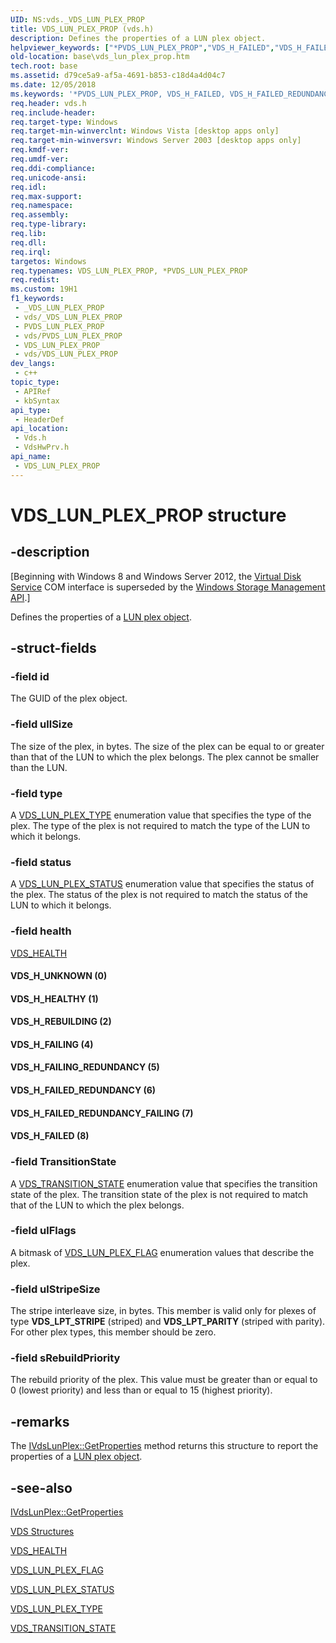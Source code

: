 ```yaml
---
UID: NS:vds._VDS_LUN_PLEX_PROP
title: VDS_LUN_PLEX_PROP (vds.h)
description: Defines the properties of a LUN plex object.
helpviewer_keywords: ["*PVDS_LUN_PLEX_PROP","VDS_H_FAILED","VDS_H_FAILED_REDUNDANCY","VDS_H_FAILED_REDUNDANCY_FAILING","VDS_H_FAILING","VDS_H_FAILING_REDUNDANCY","VDS_H_HEALTHY","VDS_H_REBUILDING","VDS_H_UNKNOWN","VDS_LUN_PLEX_PROP","VDS_LUN_PLEX_PROP structure [VDS]","base.vds_lun_plex_prop","vds/_VDS_LUN_PLEX_PROP","vdshwprv/_VDS_LUN_PLEX_PROP"]
old-location: base\vds_lun_plex_prop.htm
tech.root: base
ms.assetid: d79ce5a9-af5a-4691-b853-c18d4a4d04c7
ms.date: 12/05/2018
ms.keywords: '*PVDS_LUN_PLEX_PROP, VDS_H_FAILED, VDS_H_FAILED_REDUNDANCY, VDS_H_FAILED_REDUNDANCY_FAILING, VDS_H_FAILING, VDS_H_FAILING_REDUNDANCY, VDS_H_HEALTHY, VDS_H_REBUILDING, VDS_H_UNKNOWN, VDS_LUN_PLEX_PROP, VDS_LUN_PLEX_PROP structure [VDS], base.vds_lun_plex_prop, vds/_VDS_LUN_PLEX_PROP, vdshwprv/_VDS_LUN_PLEX_PROP'
req.header: vds.h
req.include-header: 
req.target-type: Windows
req.target-min-winverclnt: Windows Vista [desktop apps only]
req.target-min-winversvr: Windows Server 2003 [desktop apps only]
req.kmdf-ver: 
req.umdf-ver: 
req.ddi-compliance: 
req.unicode-ansi: 
req.idl: 
req.max-support: 
req.namespace: 
req.assembly: 
req.type-library: 
req.lib: 
req.dll: 
req.irql: 
targetos: Windows
req.typenames: VDS_LUN_PLEX_PROP, *PVDS_LUN_PLEX_PROP
req.redist: 
ms.custom: 19H1
f1_keywords:
 - _VDS_LUN_PLEX_PROP
 - vds/_VDS_LUN_PLEX_PROP
 - PVDS_LUN_PLEX_PROP
 - vds/PVDS_LUN_PLEX_PROP
 - VDS_LUN_PLEX_PROP
 - vds/VDS_LUN_PLEX_PROP
dev_langs:
 - c++
topic_type:
 - APIRef
 - kbSyntax
api_type:
 - HeaderDef
api_location:
 - Vds.h
 - VdsHwPrv.h
api_name:
 - VDS_LUN_PLEX_PROP
---
```


# VDS_LUN_PLEX_PROP structure


## -description

<p class="CCE_Message">[Beginning with Windows 8 and Windows Server 2012, the <a href="/windows/desktop/VDS/virtual-disk-service-portal">Virtual Disk Service</a> COM interface is superseded by the <a href="/previous-versions/windows/desktop/stormgmt/windows-storage-management-api-portal">Windows Storage Management API</a>.]

Defines the properties of a <a href="/windows/desktop/VDS/lun-plex-object">LUN plex object</a>.

## -struct-fields

### -field id

The GUID of the plex object.

### -field ullSize

The size of the plex, in bytes. The size of the plex can be equal to or greater than that of the LUN to which the plex belongs. The plex cannot be smaller than the LUN.

### -field type

A <a href="/windows/desktop/api/vds/ne-vds-vds_lun_plex_type">VDS_LUN_PLEX_TYPE</a> enumeration value that specifies the type of the plex. The type of the plex is not required to match the type of the LUN to which it belongs.

### -field status

A <a href="/windows/desktop/api/vds/ne-vds-vds_lun_plex_status">VDS_LUN_PLEX_STATUS</a> enumeration value that specifies the status of the plex. The status of the plex is not required to match the status of the LUN to which it belongs.

### -field health

<a href="/windows/desktop/api/vdshwprv/ne-vdshwprv-vds_health">VDS_HEALTH</a>


#### VDS_H_UNKNOWN (0)



#### VDS_H_HEALTHY (1)



#### VDS_H_REBUILDING (2)



#### VDS_H_FAILING (4)



#### VDS_H_FAILING_REDUNDANCY (5)



#### VDS_H_FAILED_REDUNDANCY (6)



#### VDS_H_FAILED_REDUNDANCY_FAILING (7)



#### VDS_H_FAILED (8)

### -field TransitionState

A <a href="/windows/desktop/api/vdshwprv/ne-vdshwprv-vds_transition_state">VDS_TRANSITION_STATE</a> enumeration value that specifies the transition state of the plex.  The transition state of the plex is not required to match that of the LUN to which the plex belongs.

### -field ulFlags

A bitmask of <a href="/windows/desktop/api/vds/ne-vds-vds_lun_plex_flag">VDS_LUN_PLEX_FLAG</a> enumeration values that describe the plex.

### -field ulStripeSize

The stripe interleave size, in bytes. This member is valid only for plexes of type <b>VDS_LPT_STRIPE</b> (striped) and <b>VDS_LPT_PARITY</b> (striped with parity). For other plex types, this member should be zero.

### -field sRebuildPriority

The rebuild priority of the plex. This value must be greater than or equal to 0 (lowest priority) and less than or equal to 15 (highest priority).

## -remarks

The <a href="/windows/desktop/api/vdshwprv/nf-vdshwprv-ivdslunplex-getproperties">IVdsLunPlex::GetProperties</a> method returns this structure to report the properties of a <a href="/windows/desktop/VDS/lun-plex-object">LUN plex object</a>.

## -see-also

<a href="/windows/desktop/api/vdshwprv/nf-vdshwprv-ivdslunplex-getproperties">IVdsLunPlex::GetProperties</a>



<a href="/windows/desktop/VDS/vds-structures">VDS Structures</a>



<a href="/windows/desktop/api/vdshwprv/ne-vdshwprv-vds_health">VDS_HEALTH</a>



<a href="/windows/desktop/api/vds/ne-vds-vds_lun_plex_flag">VDS_LUN_PLEX_FLAG</a>



<a href="/windows/desktop/api/vds/ne-vds-vds_lun_plex_status">VDS_LUN_PLEX_STATUS</a>



<a href="/windows/desktop/api/vds/ne-vds-vds_lun_plex_type">VDS_LUN_PLEX_TYPE</a>



<a href="/windows/desktop/api/vdshwprv/ne-vdshwprv-vds_transition_state">VDS_TRANSITION_STATE</a>